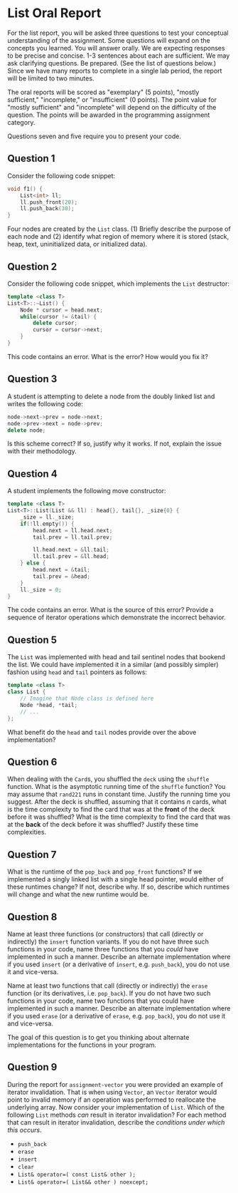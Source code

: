 List Oral Report
================

For the list report, you will be asked three questions to test your conceptual understanding of the assignment. Some questions will expand on the concepts you learned. You will answer orally. We are expecting responses to be precise and concise. 1-3 sentences about each are sufficient. We may ask clarifying questions. Be prepared. (See the list of questions below.) Since we have many reports to complete in a single lab period, the report will be limited to two minutes.

The oral reports will be scored as "exemplary" (5 points), "mostly sufficient," "incomplete," or "insufficient" (0 points). The point value for "mostly sufficient" and "incomplete" will depend on the difficulty of the question. The points will be awarded in the programming assignment category.

Questions seven and five require you to present your code.

Question 1
----------

Consider the following code snippet:

```c++
void f1() {
    List<int> ll;
    ll.push_front(20);
    ll.push_back(30);
}
```

Four nodes are created by the `List` class. (1) Briefly describe the purpose of each node and (2) identify what region of memory where it is stored (stack, heap, text, uninitialized data, or initialized data).

Question 2
----------

Consider the following code snippet, which implements the `List` destructor:

```c++
template <class T>
List<T>::~List() { 
    Node * cursor = head.next;
    while(cursor != &tail) {
        delete cursor;
        cursor = cursor->next;
    }
}
```

This code contains an error. What is the error? How would you fix it?

Question 3
----------

A student is attempting to delete a node from the doubly linked list and writes the following code:

```c++
node->next->prev = node->next;
node->prev->next = node->prev;
delete node;
```
Is this scheme correct? If so, justify why it works. If not, explain the issue with their methodology.

Question 4
----------

A student implements the following move constructor:

```c++
template <class T>
List<T>::List(List && ll) : head{}, tail{}, _size{0} {
    _size = ll._size;
    if(!ll.empty()) {
        head.next = ll.head.next;
        tail.prev = ll.tail.prev;

        ll.head.next = &ll.tail;
        ll.tail.prev = &ll.head;
    } else {
        head.next = &tail;
        tail.prev = &head;
    }
    ll._size = 0;
}
```

The code contains an error. What is the source of this error? Provide a sequence of iterator operations which demonstrate the incorrect behavior.

Question 5
----------

The `List` was implemented with head and tail sentinel nodes that bookend the list. We could have implemented it in a similar (and possibly simpler) fashion using `head` and `tail` pointers as follows:

```c++
template <class T>
class List {
    // Imagine that Node class is defined here
    Node *head, *tail;
    // ...
};
```

What benefit do the `head` and `tail` nodes provide over the above implementation?

Question 6
----------

When dealing with the `Card`s, you shuffled the `deck` using the `shuffle` function. What is the asymptotic running time of the `shuffle` function? You may assume that `rand221` runs in constant time. Justify the running time you suggest. After the deck is shuffled, assuming that it contains *n* cards, what is the time complexity to find the card that was at the **front** of the deck before it was shuffled? What is the time complexity to find the card that was at the **back** of the deck before it was shuffled? Justify these time complexities.

Question 7
----------

What is the runtime of the `pop_back` and `pop_front` functions? If we implemented a singly linked list with a single head pointer, would either of these runtimes change? If not, describe why. If so, describe which runtimes will change and what the new runtime would be.

Question 8
----------

Name at least three functions (or constructors) that call (directly or indirectly) the `insert` function variants. If you do not have three such functions in your code, name three functions that you *could* have implemented in such a manner. Describe an alternate implementation where if you used `insert` (or a derivative of `insert`, e.g. `push_back`), you do not use it and vice-versa.

Name at least two functions that call (directly or indirectly) the `erase` function (or its derivatives, i.e. `pop_back`). If you do not have two such functions in your code, name two functions that you could have implemented in such a manner. Describe an alternate implementation where if you used `erase` (or a derivative of `erase`, e.g. `pop_back`), you do not use it and vice-versa.

The goal of this question is to get you thinking about alternate implementations for the functions in your program.

Question 9
----------

During the report for `assignment-vector` you were provided an example of iterator invalidation. That is when using `Vector`, an `Vector` iterator would point to invalid memory if an operation was performed to reallocate the underlying array. Now consider your implementation of `List`. Which of the following `List` methods *can* result in iterator invalidation? For each method that can result in iterator invalidation, describe the *conditions under which this occurs*.

- `push_back`
- `erase`
- `insert`
- `clear`
- `List& operator=( const List& other );`
- `List& operator=( List&& other ) noexcept;`

